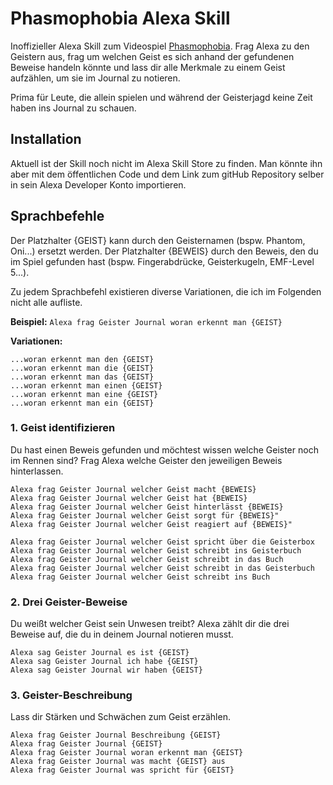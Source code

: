 # Phasmophobia Alexa Skill

Inoffizieller Alexa Skill zum Videospiel [Phasmophobia](https://store.steampowered.com/app/739630/Phasmophobia/). Frag Alexa zu den Geistern aus, frag um welchen Geist es sich anhand der gefundenen Beweise handeln könnte und lass dir alle Merkmale zu einem Geist aufzählen, um sie im Journal zu notieren.

Prima für Leute, die allein spielen und während der Geisterjagd keine Zeit haben ins Journal zu schauen.

## Installation

Aktuell ist der Skill noch nicht im Alexa Skill Store zu finden.
Man könnte ihn aber mit dem öffentlichen Code und dem Link zum gitHub Repository selber in sein Alexa Developer Konto importieren.

## Sprachbefehle

Der Platzhalter {GEIST} kann durch den Geisternamen (bspw. Phantom, Oni...) ersetzt werden. Der Platzhalter {BEWEIS} durch den Beweis, den du im Spiel gefunden hast (bspw. Fingerabdrücke, Geisterkugeln, EMF-Level 5...).

Zu jedem Sprachbefehl existieren diverse Variationen, die ich im Folgenden nicht alle aufliste.

**Beispiel:** `Alexa frag Geister Journal woran erkennt man {GEIST}`

**Variationen:**

```
...woran erkennt man den {GEIST}
...woran erkennt man die {GEIST}
...woran erkennt man das {GEIST}
...woran erkennt man einen {GEIST}
...woran erkennt man eine {GEIST}
...woran erkennt man ein {GEIST}
```

### 1. Geist identifizieren

Du hast einen Beweis gefunden und möchtest wissen welche Geister noch im Rennen sind? Frag Alexa welche Geister den jeweiligen Beweis hinterlassen.

```
Alexa frag Geister Journal welcher Geist macht {BEWEIS}
Alexa frag Geister Journal welcher Geist hat {BEWEIS}
Alexa frag Geister Journal welcher Geist hinterlässt {BEWEIS}
Alexa frag Geister Journal welcher Geist sorgt für {BEWEIS}"
Alexa frag Geister Journal welcher Geist reagiert auf {BEWEIS}"

Alexa frag Geister Journal welcher Geist spricht über die Geisterbox
Alexa frag Geister Journal welcher Geist schreibt ins Geisterbuch
Alexa frag Geister Journal welcher Geist schreibt in das Buch
Alexa frag Geister Journal welcher Geist schreibt in das Geisterbuch
Alexa frag Geister Journal welcher Geist schreibt ins Buch
```

### 2. Drei Geister-Beweise

Du weißt welcher Geist sein Unwesen treibt? Alexa zählt dir die drei Beweise auf, die du in deinem Journal notieren musst.
```
Alexa sag Geister Journal es ist {GEIST}
Alexa sag Geister Journal ich habe {GEIST}
Alexa sag Geister Journal wir haben {GEIST}
```

### 3. Geister-Beschreibung

Lass dir Stärken und Schwächen zum Geist erzählen.

```
Alexa frag Geister Journal Beschreibung {GEIST}
Alexa frag Geister Journal {GEIST}
Alexa frag Geister Journal woran erkennt man {GEIST}
Alexa frag Geister Journal was macht {GEIST} aus
Alexa frag Geister Journal was spricht für {GEIST}
```

